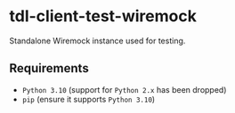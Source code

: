 # tdl-client-test-wiremock
Standalone Wiremock instance used for testing.

## Requirements

- `Python 3.10` (support for `Python 2.x` has been dropped)
- `pip` (ensure it supports `Python 3.10`)
